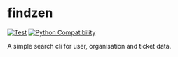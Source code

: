 # findzen

[python]: https://www.python.org/downloads/
[python-badge]: https://img.shields.io/badge/python-v3.6+-blue.svg
[![Test](https://github.com/aNebula/findzen/actions/workflows/test.yml/badge.svg?branch=main&event=push)](https://github.com/aNebula/findzen/actions/workflows/test.yml)
[![Python Compatibility][python-badge]][python]


A simple search cli for user, organisation and ticket data.
